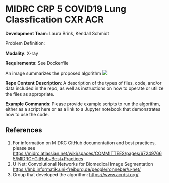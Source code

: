 # MIDRC CRP 5 COVID19 Lung Classfication CXR ACR

**Development Team**: Laura Brink, Kendall Schmidt

Problem Definition:

**Modality**: X-ray

**Requirements**: See Dockerfile

An image summarizes the proposed algorithm 
![](out.png)

**Repo Content Description**: A description of the types of files, code, and/or data included in the repo, as well as instructions on how to operate or utilize the files as appropriate.

**Example Commands**: Please provide example scripts to run the algorithm, either as a script here or as a link to a Jupyter notebook that demonstrates how to use the code. 


References
---
1)  For information on MIDRC GitHub documentation and best practices, please see https://midrc.atlassian.net/wiki/spaces/COMMITTEES/pages/672497665/MIDRC+GitHub+Best+Practices
2)	U-Net: Convolutional Networks for Biomedical Image Segmentation https://lmb.informatik.uni-freiburg.de/people/ronneber/u-net/
3)  Group that developed the algorithm: https://www.acrdsi.org/
